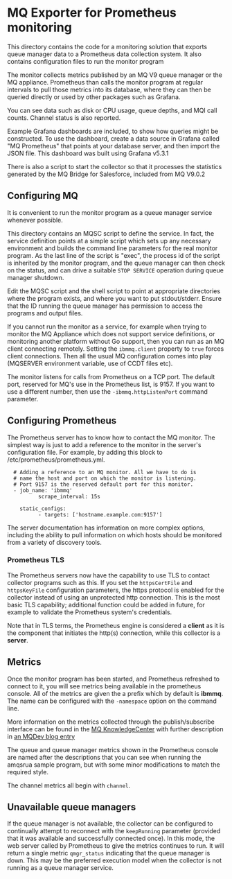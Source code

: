 # MQ Exporter for Prometheus monitoring

This directory contains the code for a monitoring solution
that exports queue manager data to a Prometheus data collection
system. It also contains configuration files to run the monitor program

The monitor collects metrics published by an MQ V9 queue manager
or the MQ appliance. Prometheus than calls the monitor program
at regular intervals to pull those metrics into its database, where
they can then be queried directly or used by other packages
such as Grafana.

You can see data such as disk or CPU usage, queue depths, and MQI call
counts. Channel status is also reported.

Example Grafana dashboards are included, to show how queries might
be constructed. To use the dashboard,
create a data source in Grafana called "MQ Prometheus" that points at your
database server, and then import the JSON file. This dashboard was
built using Grafana v5.3.1

There is also a script to start the collector so that it processes
the statistics generated by the MQ Bridge for Salesforce, included from
MQ V9.0.2

## Configuring MQ
It is convenient to run the monitor program as a queue manager service whenever
possible.

This directory contains an MQSC script to define the service. In fact, the
service definition points at a simple script which sets up any
necessary environment and builds the command line parameters for the
real monitor program. As the last line of the script is "exec", the
process id of the script is inherited by the monitor program, and the
queue manager can then check on the status, and can drive a suitable
`STOP SERVICE` operation during queue manager shutdown.

Edit the MQSC script and the shell script to point at appropriate directories
where the program exists, and where you want to put stdout/stderr.
Ensure that the ID running the queue manager has permission to access
the programs and output files.

If you cannot run the monitor as a service, for example when
trying to monitor the MQ Appliance which does not support
service definitions, or monitoring another platform without Go support,
then you can run as
an MQ client connecting remotely. Setting the `ibmmq.client` property
to `true` forces client connections. Then all the usual MQ configuration
comes into play (MQSERVER environment variable, use of CCDT files etc).

The monitor listens for calls from Prometheus on a TCP port. The default
port, reserved for MQ's use in the Prometheus list, is 9157. If you
want to use a different number, then use the `-ibmmq.httpListenPort`
command parameter.

## Configuring Prometheus
The Prometheus server has to know how to contact the MQ monitor. The
simplest way is just to add a reference to the monitor in the
server's configuration file. For example, by adding this block
to /etc/prometheus/prometheus.yml.

```
  # Adding a reference to an MQ monitor. All we have to do is
  # name the host and port on which the monitor is listening.
  # Port 9157 is the reserved default port for this monitor.
  - job_name: 'ibmmq'
          scrape_interval: 15s

    static_configs:
          - targets: ['hostname.example.com:9157']
```

The server documentation has information on more complex
options, including the ability to pull information on which hosts
should be monitored from a variety of discovery tools.

### Prometheus TLS
The Prometheus servers now have the capability to use TLS to contact
collector programs such as this. If you set the `httpsCertFile` and `httpsKeyFile`
configuration parameters, the https protocol is enabled for the collector instead of using
an unprotected http connection. This is the most basic TLS capability; additional function
could be added in future, for example to validate the Prometheus system's credentials.

Note that in TLS terms, the Prometheus engine is considered a **client** as it is the
component that initiates the http(s) connection, while this collector is a **server**.

## Metrics
Once the monitor program has been started, and Prometheus refreshed to
connect to it, you will see metrics being available in the prometheus
console. All of the metrics are given the a prefix which by
default is **ibmmq**. The name can be configured with the `-namespace` option
on the command line.

More information on the metrics collected through the publish/subscribe
interface can be found in the [MQ KnowledgeCenter](https://www.ibm.com/support/knowledgecenter/SSFKSJ_latest/com.ibm.mq.mon.doc/mo00013_.htm)
with further description in [an MQDev blog entry](https://community.ibm.com/community/user/integration/viewdocument/statistics-published-to-the-system?CommunityKey=183ec850-4947-49c8-9a2e-8e7c7fc46c64&tab=librarydocuments)

The queue and queue manager metrics shown in the Prometheus console are named after the descriptions
that you can see when running the amqsrua sample program, but with some
minor modifications to match the required style.

The channel metrics all begin with `channel`.

## Unavailable queue managers
If the queue manager is not available, the collector can be configured
to continually attempt to reconnect with the `keepRunning` parameter (provided that it was available
and successfully connected once). In this
mode, the web server called by Prometheus to give the metrics continues to run. It will return a single
metric `qmgr_status` indicating that the queue manager is down. This may be the preferred
execution model when the collector is not running as a queue manager service.
